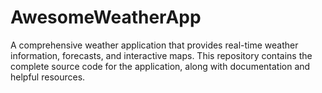 # AwesomeWeatherApp
A comprehensive weather application that provides real-time weather information, forecasts, and interactive maps. This repository contains the complete source code for the application, along with documentation and helpful resources.
